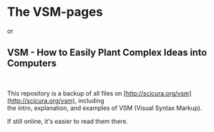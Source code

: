 # The VSM-pages

or

## VSM - How to Easily Plant Complex Ideas into Computers

<br>

This repository is a backup of all files on [http://scicura.org/vsm](http://scicura.org/vsm), including  
the intro, explanation, and examples of VSM (Visual Syntax Markup).  

If still online, it's easier to read them there.
